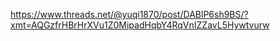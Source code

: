 https://www.threads.net/@yuqi1870/post/DABlP6sh9BS/?xmt=AQGzfrHBrHrXVu1Z0MipadHqbY4RqVnIZZavL5Hywtvurw
